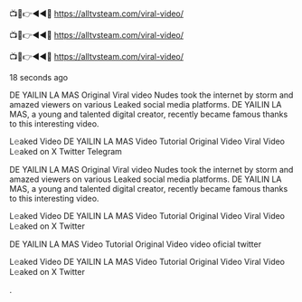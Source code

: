 📺📱👉◄◄🔴  https://alltvsteam.com/viral-video/

📺📱👉◄◄🔴  https://alltvsteam.com/viral-video/

📺📱👉◄◄🔴  https://alltvsteam.com/viral-video/

18 seconds ago

DE YAILIN LA MAS Original Viral video Nudes took the internet by storm and amazed viewers on various Leaked social media platforms. DE YAILIN LA MAS, a young and talented digital creator, recently became famous thanks to this interesting video.

L𝚎aked Video DE YAILIN LA MAS Video Tutorial Original Video Viral Video L𝚎aked on X Twitter Telegram

DE YAILIN LA MAS Original Viral video Nudes took the internet by storm and amazed viewers on various Leaked social media platforms. DE YAILIN LA MAS, a young and talented digital creator, recently became famous thanks to this interesting video.

L𝚎aked Video DE YAILIN LA MAS Video Tutorial Original Video Viral Video L𝚎aked on X Twitter

DE YAILIN LA MAS Video Tutorial Original Video video oficial twitter

L𝚎aked Video DE YAILIN LA MAS Video Tutorial Original Video Viral Video L𝚎aked on X Twitter

.
